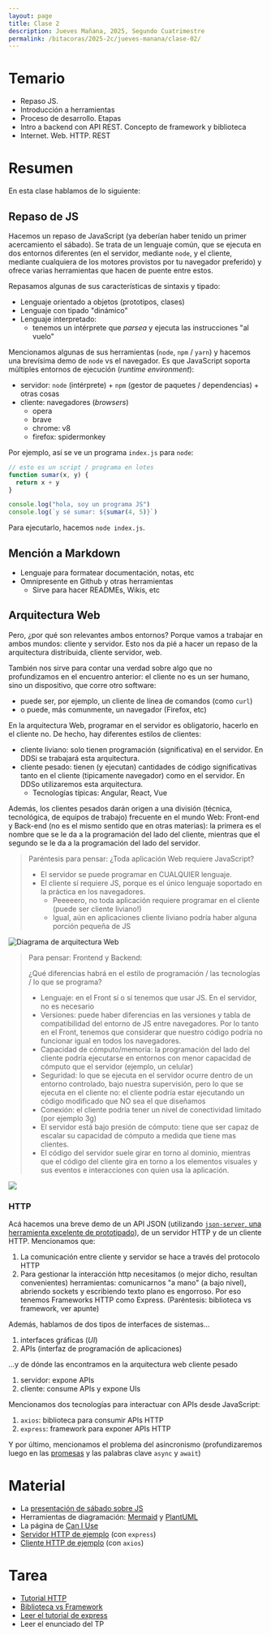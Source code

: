```yaml
---
layout: page
title: Clase 2
description: Jueves Mañana, 2025, Segundo Cuatrimestre
permalink: /bitacoras/2025-2c/jueves-manana/clase-02/
---
```


# Temario

 * Repaso JS.
 * Introducción a herramientas
 * Proceso de desarrollo. Etapas
 * Intro a backend con API REST. Concepto de framework y biblioteca
 * Internet. Web. HTTP. REST


# Resumen

En esta clase hablamos de lo siguiente:

## Repaso de JS

Hacemos un repaso de JavaScript (ya deberían haber tenido un primer acercamiento el sábado). Se trata de un lenguaje común, que se ejecuta en dos entornos diferentes (en el servidor, mediante `node`, y el cliente, mediante cualquiera de los motores provistos por tu navegador preferido) y ofrece varias herramientas que hacen de puente entre estos.

Repasamos algunas de sus características de sintaxis y tipado:

  - Lenguaje orientado a objetos (prototipos, clases)
  - Lenguaje con tipado "dinámico"
  - Lenguaje interpretado:
      - tenemos un intérprete que _parsea_ y ejecuta las instrucciones "al vuelo"


Mencionamos algunas de sus herramientas (`node`, `npm` / `yarn`) y hacemos una brevísima demo de `node` vs el navegador. Es que JavaScript soporta múltiples entornos de ejecución (_runtime environment_):

   - servidor: `node` (intérprete) + `npm` (gestor de paquetes / dependencias) + otras cosas
   - cliente: navegadores (_browsers_)
      - opera
      - brave
      - chrome: v8
      - firefox: spidermonkey


Por ejemplo, así se ve un programa `index.js` para `node`:

```javascript
// esto es un script / programa en lotes
function sumar(x, y) {
  return x + y
}

console.log("hola, soy un programa JS")
console.log(`y sé sumar: ${sumar(4, 5)}`)
```

Para ejecutarlo, hacemos `node index.js`.

## Mención a Markdown

- Lenguaje para formatear documentación, notas, etc
- Omnipresente en Github y otras herramientas
  - Sirve para hacer READMEs, Wikis, etc


## Arquitectura Web

Pero, ¿por qué son relevantes ambos entornos? Porque vamos a trabajar en ambos mundos: cliente y servidor. Esto nos da pié a hacer un repaso de la arquitectura distribuida, cliente servidor, web.

También nos sirve para contar una verdad sobre algo que no profundizamos en el encuentro anterior: el cliente no es un ser humano, sino un dispositivo, que corre otro software:

  - puede ser, por ejemplo, un cliente de línea de comandos (como `curl`)
  - o puede, más comunmente, un navegador (Firefox, etc)

En la arquitectura Web, programar en el servidor es obligatorio, hacerlo en el cliente no. De hecho, hay diferentes estilos de clientes:
  - cliente liviano: solo tienen programación (significativa) en el servidor. En DDSi se trabajará esta arquitectura.
  - cliente pesado: tienen (y ejecutan) cantidades de código significativas tanto en el cliente (tipicamente navegador) como en el servidor. En DDSo utilizaremos esta arquitectura.
     - Tecnologías típicas: Angular, React, Vue

Además, los clientes pesados darán origen a una división (técnica, tecnológica, de equipos de trabajo) frecuente en el mundo Web: Front-end y Back-end (no es el mismo sentido que en otras materias): la primera es el nombre que se le da a la programación del lado del cliente, mientras que el segundo se le da a la programación del lado del servidor.

>
> Paréntesis para pensar: ¿Toda aplicación Web requiere JavaScript?
>
>  - El servidor se puede programar en CUALQUIER lenguaje.
>  - El cliente sí requiere JS, porque es el único lenguaje soportado en la práctica en los navegadores.
>      - Peeeeero, no toda aplicación requiere programar en el cliente (puede ser cliente liviano!)
>      - Igual, aún en aplicaciones cliente liviano podría haber alguna porción pequeña de JS
>

![Diagrama de arquitectura Web](https://www.plantuml.com/plantuml/png/IqmkoIzI22qkJIpAJEJYuihBJqbLSCx9JCqhIOLmWbEBoZ9JyekukA2g57Jju2gWD508hWu0)


>
> Para pensar: Frontend y Backend:
>
> ¿Qué diferencias habrá en el estilo de programación / las tecnologías / lo que se programa?
>   - Lenguaje: en el Front sí o sí tenemos que usar JS. En el servidor, no es necesario
>   - Versiones: puede haber diferencias en las versiones y tabla de compatibilidad del entorno de JS entre navegadores. Por lo tanto en el Front, tenemos que considerar que nuestro código podría no funcionar igual en todos los navegadores.
>   - Capacidad de cómputo/memoria: la programación del lado del cliente podría ejecutarse en entornos con menor capacidad de cómputo que el servidor (ejemplo, un celular)
>   - Seguridad: lo que se ejecuta en el servidor ocurre dentro de un entorno controlado, bajo nuestra supervisión, pero lo que se ejecuta en el cliente no: el cliente podría estar ejecutando un código modificado que NO sea el que diseñamos
>   - Conexión: el cliente podría tener un nivel de conectividad limitado (por ejemplo 3g)
>   - El servidor está bajo presión de cómputo: tiene que ser capaz de escalar su capacidad de cómputo a medida que tiene mas clientes.
>   - El código del servidor suele girar en torno al dominio, mientras que el código del cliente gira en torno a los elementos visuales y sus eventos e interacciones con quien usa la aplicación.


![](https://www.plantuml.com/plantuml/png/oyjFILK8JYqgoqp9B-82yvnpCbFpIbAvk1Iu4fDByeiKGejB4uioKnMuk60iNJkuAWWD4a8O0m00)

### HTTP

Acá hacemos una breve demo de un API JSON (utilizando [`json-server`, una herramienta excelente de prototipado](https://github.com/typicode/json-server)), de un servidor HTTP y de un cliente HTTP. Mencionamos que:

1. La comunicación entre cliente y servidor se hace a través del protocolo HTTP
2. Para gestionar la interacción http necesitamos (o mejor dicho, resultan convenientes) herramientas: comunicarnos "a mano" (a bajo nivel), abriendo sockets y escribiendo texto plano es engorroso. Por eso tenemos Frameworks HTTP como Express. (Paréntesis: biblioteca vs framework, ver apunte)

Además, hablamos de dos tipos de interfaces de sistemas...
   1. interfaces gráficas (_UI_)
   2. APIs (interfaz de programación de aplicaciones)

...y de dónde las encontramos en la arquitectura web cliente pesado
   1. servidor: expone APIs
   2. cliente: consume APIs y expone UIs

Mencionamos dos tecnologías para interactuar con APIs desde JavaScript:
   1. `axios`: biblioteca para consumir APIs HTTP
   2. `express`: framework para exponer APIs HTTP

Y por último, mencionamos el problema del asincronismo (profundizaremos luego en las [promesas](https://developer.mozilla.org/es/docs/Web/JavaScript/Reference/Global_Objects/Promise) y las palabras clave `async` y `await`)


# Material

 * La [presentación de sábado sobre JS](https://docs.google.com/presentation/d/1DSlTheHfB-q5oMV98c9DQGYWgjIG6RV38k3JpKeDv7E/edit?slide=id.p1#slide=id.p1)
 * Herramientas de diagramación: [Mermaid](https://mermaid.js.org/) y [PlantUML](https://www.plantuml.com/)
 * La página de [Can I Use](https://caniuse.com/)
 * [Servidor HTTP de ejemplo](https://github.com/flbulgarelli/http-tutorial/tree/node-client) (con `express`)
 * [Cliente HTTP de ejemplo](https://github.com/flbulgarelli/http-tutorial/tree/node-server) (con `axios`)

# Tarea

 * [Tutorial HTTP](https://github.com/flbulgarelli/http-tutorial)
 * [Biblioteca vs Framework](https://docs.google.com/document/d/1D_MCoh4J8kL1MAKNlbDgAMu2nYxri-81nZBYOPFWnO0/edit?tab=t.0#heading=h.6ab0fffv8tld)
 * [Leer el tutorial de express](https://docs.google.com/document/d/1Nn6GMzm7bD9tvVi_wGjLbt8X4KEk5IChzXdPpEFK4vY/edit?tab=t.0#heading=h.halhyllz00mo)
 * Leer el enunciado del TP

